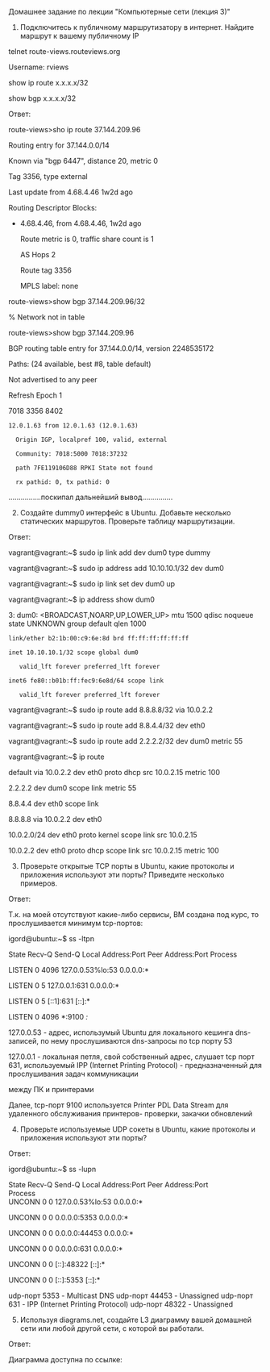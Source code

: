 Домашнее задание по лекции "Компьютерные сети (лекция 3)"

1) Подключитесь к публичному маршрутизатору в интернет. Найдите маршрут к вашему публичному IP

telnet route-views.routeviews.org

Username: rviews

show ip route x.x.x.x/32

show bgp x.x.x.x/32

Ответ:

route-views>sho ip route 37.144.209.96

Routing entry for 37.144.0.0/14

  Known via "bgp 6447", distance 20, metric 0

  Tag 3356, type external

  Last update from 4.68.4.46 1w2d ago

  Routing Descriptor Blocks:

  * 4.68.4.46, from 4.68.4.46, 1w2d ago

      Route metric is 0, traffic share count is 1

      AS Hops 2
 
      Route tag 3356

      MPLS label: none

route-views>show bgp 37.144.209.96/32

% Network not in table

route-views>show bgp 37.144.209.96

BGP routing table entry for 37.144.0.0/14, version 2248535172

Paths: (24 available, best #8, table default)

  Not advertised to any peer

  Refresh Epoch 1

  7018 3356 8402

    12.0.1.63 from 12.0.1.63 (12.0.1.63)

      Origin IGP, localpref 100, valid, external

      Community: 7018:5000 7018:37232

      path 7FE119106D88 RPKI State not found

      rx pathid: 0, tx pathid: 0
	
................поскипал дальнейший вывод...............
    

2) Создайте dummy0 интерфейс в Ubuntu. Добавьте несколько статических маршрутов. Проверьте таблицу маршрутизации.

Ответ:

vagrant@vagrant:~$ sudo ip link add dev dum0 type dummy

vagrant@vagrant:~$ sudo ip address add 10.10.10.1/32 dev dum0

vagrant@vagrant:~$ sudo ip link set dev dum0 up

vagrant@vagrant:~$ ip address show dum0

3: dum0: <BROADCAST,NOARP,UP,LOWER_UP> mtu 1500 qdisc noqueue state UNKNOWN group default qlen 1000

    link/ether b2:1b:00:c9:6e:8d brd ff:ff:ff:ff:ff:ff

    inet 10.10.10.1/32 scope global dum0

       valid_lft forever preferred_lft forever

    inet6 fe80::b01b:ff:fec9:6e8d/64 scope link

       valid_lft forever preferred_lft forever

vagrant@vagrant:~$ sudo ip route add 8.8.8.8/32 via 10.0.2.2

vagrant@vagrant:~$ sudo ip route add 8.8.4.4/32 dev eth0

vagrant@vagrant:~$ sudo ip route add 2.2.2.2/32 dev dum0 metric 55

vagrant@vagrant:~$ ip route


default via 10.0.2.2 dev eth0 proto dhcp src 10.0.2.15 metric 100

2.2.2.2 dev dum0 scope link metric 55

8.8.4.4 dev eth0 scope link

8.8.8.8 via 10.0.2.2 dev eth0

10.0.2.0/24 dev eth0 proto kernel scope link src 10.0.2.15

10.0.2.2 dev eth0 proto dhcp scope link src 10.0.2.15 metric 100


3) Проверьте открытые TCP порты в Ubuntu, какие протоколы и приложения используют эти порты? Приведите несколько примеров.

Ответ:

Т.к. на моей отсутствуют какие-либо сервисы, ВМ создана под курс, то прослушивается минимум tcp-портов:

igord@ubuntu:~$ ss -ltpn

State    Recv-Q   Send-Q     Local Address:Port     Peer Address:Port  Process  

LISTEN   0        4096       127.0.0.53%lo:53            0.0.0.0:*              

LISTEN   0        5              127.0.0.1:631           0.0.0.0:*  
            
LISTEN   0        5                  [::1]:631              [::]:*      
        
LISTEN   0        4096                   *:9100                *:*           

127.0.0.53 - адрес, использумый Ubuntu для локального кешинга dns-записей, по нему прослушиваются dns-запросы по tcp порту 53

127.0.0.1 - локальная петля, свой собственный адрес, слушает tcp порт 631, используемый IPP (Internet Printing Protocol) - предназначенный для прослушивания задач коммуникации 

между ПК и принтерами

Далее, tcp-порт 9100 используется Printer PDL Data Stream для удаленного обслуживания принтеров- проверки, закачки обновлений


4) Проверьте используемые UDP сокеты в Ubuntu, какие протоколы и приложения используют эти порты?

Ответ:

igord@ubuntu:~$ ss -lupn

State                   Recv-Q                  Send-Q                                   Local Address:Port                                    Peer Address:Port  
                Process                  
UNCONN                  0                       0                                        127.0.0.53%lo:53                                           0.0.0.0:*
                                              
UNCONN                  0                       0                                              0.0.0.0:5353                                         0.0.0.0:*
                                              
UNCONN                  0                       0                                              0.0.0.0:44453                                        0.0.0.0:*    
                                          
UNCONN                  0                       0                                              0.0.0.0:631                                          0.0.0.0:*    
                                          
UNCONN                  0                       0                                                 [::]:48322                                           [::]:* 
                                             
UNCONN                  0                       0                                                 [::]:5353                                            [::]:*   

udp-порт 5353 - Multicast DNS
udp-порт 44453 - Unassigned
udp-порт 631 -  IPP (Internet Printing Protocol)
udp-порт 48322 - Unassigned
                                           

5) Используя diagrams.net, создайте L3 диаграмму вашей домашней сети или любой другой сети, с которой вы работали.

Ответ:

Диаграмма доступна по ссылке:




